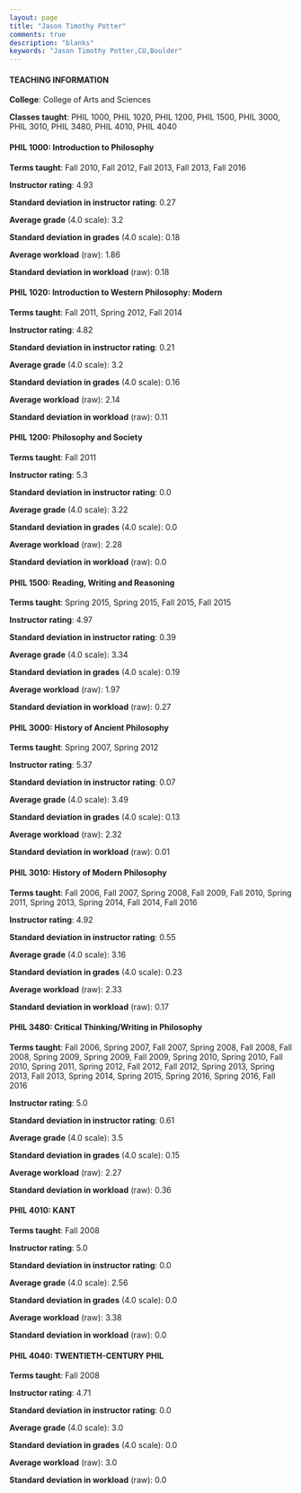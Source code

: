 ```yaml
---
layout: page
title: "Jason Timothy Potter" 
comments: true
description: "blanks"
keywords: "Jason Timothy Potter,CU,Boulder"
---
```

<head>
<script src="https://ajax.googleapis.com/ajax/libs/jquery/2.1.3/jquery.min.js"></script>
<script src="https://dl.dropboxusercontent.com/s/pc42nxpaw1ea4o9/highcharts.js?dl=0"></script>
<!-- <script src="../assets/js/highcharts.js"></script> -->
<style type="text/css">@font-face {
	font-family: "Bebas Neue";
	src: url(https://www.filehosting.org/file/details/544349/BebasNeue Regular.otf) format("opentype");
	}
	h1.Bebas { 
		font-family: "Bebas Neue", Verdana, Tahoma;
	}
</style>
</head>
	   
#### TEACHING INFORMATION

**College**: College of Arts and Sciences

**Classes taught**: PHIL 1000, PHIL 1020, PHIL 1200, PHIL 1500, PHIL 3000, PHIL 3010, PHIL 3480, PHIL 4010, PHIL 4040

#### PHIL 1000: Introduction to Philosophy

**Terms taught**: Fall 2010, Fall 2012, Fall 2013, Fall 2013, Fall 2016

**Instructor rating**: 4.93

**Standard deviation in instructor rating**: 0.27

**Average grade** (4.0 scale): 3.2

**Standard deviation in grades** (4.0 scale): 0.18

**Average workload** (raw): 1.86

**Standard deviation in workload** (raw): 0.18

#### PHIL 1020: Introduction to Western Philosophy: Modern

**Terms taught**: Fall 2011, Spring 2012, Fall 2014

**Instructor rating**: 4.82

**Standard deviation in instructor rating**: 0.21

**Average grade** (4.0 scale): 3.2

**Standard deviation in grades** (4.0 scale): 0.16

**Average workload** (raw): 2.14

**Standard deviation in workload** (raw): 0.11

#### PHIL 1200: Philosophy and Society

**Terms taught**: Fall 2011

**Instructor rating**: 5.3

**Standard deviation in instructor rating**: 0.0

**Average grade** (4.0 scale): 3.22

**Standard deviation in grades** (4.0 scale): 0.0

**Average workload** (raw): 2.28

**Standard deviation in workload** (raw): 0.0

#### PHIL 1500: Reading, Writing and Reasoning

**Terms taught**: Spring 2015, Spring 2015, Fall 2015, Fall 2015

**Instructor rating**: 4.97

**Standard deviation in instructor rating**: 0.39

**Average grade** (4.0 scale): 3.34

**Standard deviation in grades** (4.0 scale): 0.19

**Average workload** (raw): 1.97

**Standard deviation in workload** (raw): 0.27

#### PHIL 3000: History of Ancient Philosophy

**Terms taught**: Spring 2007, Spring 2012

**Instructor rating**: 5.37

**Standard deviation in instructor rating**: 0.07

**Average grade** (4.0 scale): 3.49

**Standard deviation in grades** (4.0 scale): 0.13

**Average workload** (raw): 2.32

**Standard deviation in workload** (raw): 0.01

#### PHIL 3010: History of Modern Philosophy

**Terms taught**: Fall 2006, Fall 2007, Spring 2008, Fall 2009, Fall 2010, Spring 2011, Spring 2013, Spring 2014, Fall 2014, Fall 2016

**Instructor rating**: 4.92

**Standard deviation in instructor rating**: 0.55

**Average grade** (4.0 scale): 3.16

**Standard deviation in grades** (4.0 scale): 0.23

**Average workload** (raw): 2.33

**Standard deviation in workload** (raw): 0.17

#### PHIL 3480: Critical Thinking/Writing in Philosophy

**Terms taught**: Fall 2006, Spring 2007, Fall 2007, Spring 2008, Fall 2008, Fall 2008, Spring 2009, Spring 2009, Fall 2009, Spring 2010, Spring 2010, Fall 2010, Spring 2011, Spring 2012, Fall 2012, Fall 2012, Spring 2013, Spring 2013, Fall 2013, Spring 2014, Spring 2015, Spring 2016, Spring 2016, Fall 2016

**Instructor rating**: 5.0

**Standard deviation in instructor rating**: 0.61

**Average grade** (4.0 scale): 3.5

**Standard deviation in grades** (4.0 scale): 0.15

**Average workload** (raw): 2.27

**Standard deviation in workload** (raw): 0.36

#### PHIL 4010: KANT

**Terms taught**: Fall 2008

**Instructor rating**: 5.0

**Standard deviation in instructor rating**: 0.0

**Average grade** (4.0 scale): 2.56

**Standard deviation in grades** (4.0 scale): 0.0

**Average workload** (raw): 3.38

**Standard deviation in workload** (raw): 0.0

#### PHIL 4040: TWENTIETH-CENTURY PHIL

**Terms taught**: Fall 2008

**Instructor rating**: 4.71

**Standard deviation in instructor rating**: 0.0

**Average grade** (4.0 scale): 3.0

**Standard deviation in grades** (4.0 scale): 0.0

**Average workload** (raw): 3.0

**Standard deviation in workload** (raw): 0.0

